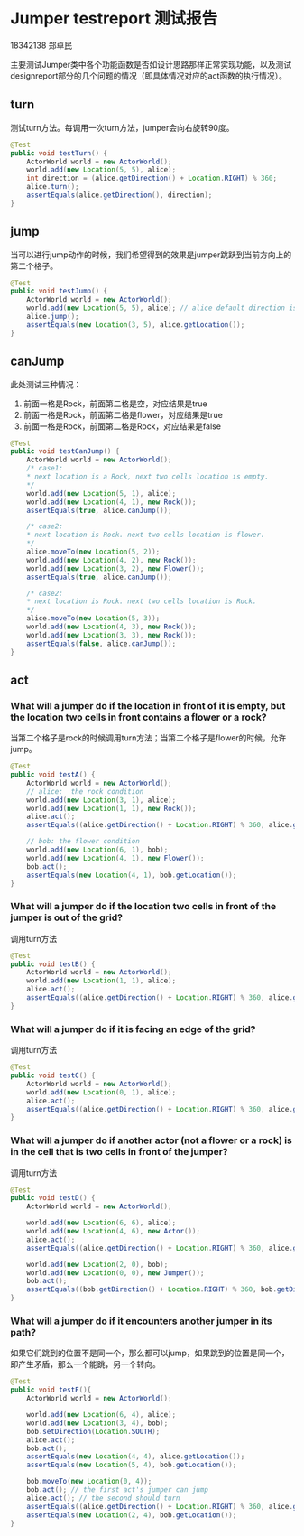 # Jumper testreport 测试报告

18342138 郑卓民

主要测试Jumper类中各个功能函数是否如设计思路那样正常实现功能，以及测试designreport部分的几个问题的情况（即具体情况对应的act函数的执行情况）。

## turn

测试turn方法。每调用一次turn方法，jumper会向右旋转90度。

```java
@Test
public void testTurn() {
    ActorWorld world = new ActorWorld();
    world.add(new Location(5, 5), alice);
    int direction = (alice.getDirection() + Location.RIGHT) % 360;
    alice.turn();
    assertEquals(alice.getDirection(), direction);
}
```

## jump

当可以进行jump动作的时候，我们希望得到的效果是jumper跳跃到当前方向上的第二个格子。

```java
@Test
public void testJump() {
    ActorWorld world = new ActorWorld();
    world.add(new Location(5, 5), alice); // alice default direction is NORTH
    alice.jump();
    assertEquals(new Location(3, 5), alice.getLocation());
}
```

## canJump

此处测试三种情况：
1. 前面一格是Rock，前面第二格是空，对应结果是true
2. 前面一格是Rock，前面第二格是flower，对应结果是true
3. 前面一格是Rock，前面第二格是Rock，对应结果是false

```java
@Test
public void testCanJump() {
    ActorWorld world = new ActorWorld();
    /* case1:
    * next location is a Rock, next two cells location is empty.
    */
    world.add(new Location(5, 1), alice);
    world.add(new Location(4, 1), new Rock());
    assertEquals(true, alice.canJump());

    /* case2:
    * next location is Rock. next two cells location is flower. 
    */
    alice.moveTo(new Location(5, 2));
    world.add(new Location(4, 2), new Rock());
    world.add(new Location(3, 2), new Flower());
    assertEquals(true, alice.canJump());

    /* case2:
    * next location is Rock. next two cells location is Rock. 
    */
    alice.moveTo(new Location(5, 3));
    world.add(new Location(4, 3), new Rock());
    world.add(new Location(3, 3), new Rock());
    assertEquals(false, alice.canJump());
}
```

## act

### What will a jumper do if the location in front of it is empty, but the location two cells in front contains a flower or a rock?

当第二个格子是rock的时候调用turn方法；当第二个格子是flower的时候，允许jump。

```java
@Test
public void testA() {
    ActorWorld world = new ActorWorld();
    // alice:  the rock condition
    world.add(new Location(3, 1), alice);
    world.add(new Location(1, 1), new Rock());	
    alice.act();
    assertEquals((alice.getDirection() + Location.RIGHT) % 360, alice.getDirection());

    // bob: the flower condition
    world.add(new Location(6, 1), bob);
    world.add(new Location(4, 1), new Flower());
    bob.act();
    assertEquals(new Location(4, 1), bob.getLocation());
} 
```

### What will a jumper do if the location two cells in front of the jumper is out of the grid?

调用turn方法

```java
@Test
public void testB() {
    ActorWorld world = new ActorWorld();
    world.add(new Location(1, 1), alice);
    alice.act();
    assertEquals((alice.getDirection() + Location.RIGHT) % 360, alice.getDirection());
}
```

### What will a jumper do if it is facing an edge of the grid?

调用turn方法

```java
@Test
public void testC() {
    ActorWorld world = new ActorWorld();
    world.add(new Location(0, 1), alice);
    alice.act();
    assertEquals((alice.getDirection() + Location.RIGHT) % 360, alice.getDirection());
}
```

### What will a jumper do if another actor (not a flower or a rock) is in the cell that is two cells in front of the jumper?

调用turn方法

```java
@Test
public void testD() {
    ActorWorld world = new ActorWorld();

    world.add(new Location(6, 6), alice);
    world.add(new Location(4, 6), new Actor());
    alice.act();
    assertEquals((alice.getDirection() + Location.RIGHT) % 360, alice.getDirection());

    world.add(new Location(2, 0), bob);
    world.add(new Location(0, 0), new Jumper()); 
    bob.act();
    assertEquals((bob.getDirection() + Location.RIGHT) % 360, bob.getDirection());	
}
```

### What will a jumper do if it encounters another jumper in its path?

如果它们跳到的位置不是同一个，那么都可以jump，如果跳到的位置是同一个，即产生矛盾，那么一个能跳，另一个转向。

```java
@Test
public void testF(){
    ActorWorld world = new ActorWorld();

    world.add(new Location(6, 4), alice);
    world.add(new Location(3, 4), bob);
    bob.setDirection(Location.SOUTH);
    alice.act();
    bob.act();
    assertEquals(new Location(4, 4), alice.getLocation());
    assertEquals(new Location(5, 4), bob.getLocation());

    bob.moveTo(new Location(0, 4));
    bob.act(); // the first act's jumper can jump
    alice.act(); // the second should turn 
    assertEquals((alice.getDirection() + Location.RIGHT) % 360, alice.getDirection());
    assertEquals(new Location(2, 4), bob.getLocation());
}
```
